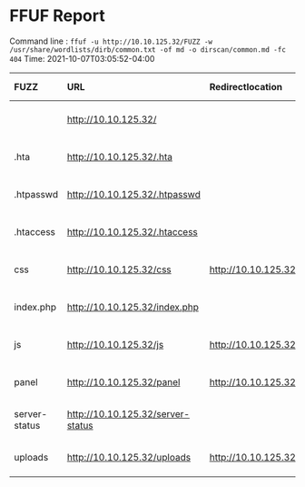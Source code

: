 # FFUF Report

  Command line : `ffuf -u http://10.10.125.32/FUZZ -w /usr/share/wordlists/dirb/common.txt -of md -o dirscan/common.md -fc 404`
  Time: 2021-10-07T03:05:52-04:00

  | FUZZ | URL | Redirectlocation | Position | Status Code | Content Length | Content Words | Content Lines | Content Type | ResultFile |
  | :- | :-- | :--------------- | :---- | :------- | :---------- | :------------- | :------------ | :--------- | :----------- |
  |  | http://10.10.125.32/ |  | 1 | 200 | 616 | 115 | 26 | text/html; charset=UTF-8 |  |
  | .hta | http://10.10.125.32/.hta |  | 11 | 403 | 277 | 20 | 10 | text/html; charset=iso-8859-1 |  |
  | .htpasswd | http://10.10.125.32/.htpasswd |  | 13 | 403 | 277 | 20 | 10 | text/html; charset=iso-8859-1 |  |
  | .htaccess | http://10.10.125.32/.htaccess |  | 12 | 403 | 277 | 20 | 10 | text/html; charset=iso-8859-1 |  |
  | css | http://10.10.125.32/css | http://10.10.125.32/css/ | 1114 | 301 | 310 | 20 | 10 | text/html; charset=iso-8859-1 |  |
  | index.php | http://10.10.125.32/index.php |  | 2021 | 200 | 616 | 115 | 26 | text/html; charset=UTF-8 |  |
  | js | http://10.10.125.32/js | http://10.10.125.32/js/ | 2179 | 301 | 309 | 20 | 10 | text/html; charset=iso-8859-1 |  |
  | panel | http://10.10.125.32/panel | http://10.10.125.32/panel/ | 2850 | 301 | 312 | 20 | 10 | text/html; charset=iso-8859-1 |  |
  | server-status | http://10.10.125.32/server-status |  | 3588 | 403 | 277 | 20 | 10 | text/html; charset=iso-8859-1 |  |
  | uploads | http://10.10.125.32/uploads | http://10.10.125.32/uploads/ | 4216 | 301 | 314 | 20 | 10 | text/html; charset=iso-8859-1 |  |
  
